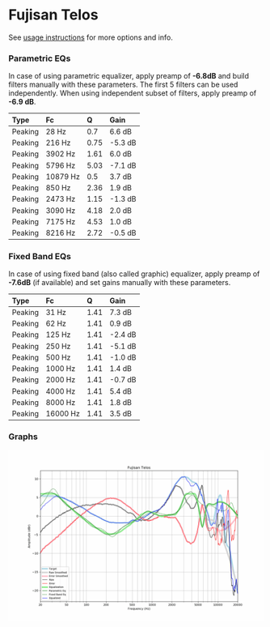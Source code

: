 # Fujisan Telos
See [usage instructions](https://github.com/jaakkopasanen/AutoEq#usage) for more options and info.

### Parametric EQs
In case of using parametric equalizer, apply preamp of **-6.8dB** and build filters manually
with these parameters. The first 5 filters can be used independently.
When using independent subset of filters, apply preamp of **-6.9 dB**.

| Type    | Fc       |    Q | Gain    |
|:--------|:---------|:-----|:--------|
| Peaking | 28 Hz    | 0.7  | 6.6 dB  |
| Peaking | 216 Hz   | 0.75 | -5.3 dB |
| Peaking | 3902 Hz  | 1.61 | 6.0 dB  |
| Peaking | 5796 Hz  | 5.03 | -7.1 dB |
| Peaking | 10879 Hz | 0.5  | 3.7 dB  |
| Peaking | 850 Hz   | 2.36 | 1.9 dB  |
| Peaking | 2473 Hz  | 1.15 | -1.3 dB |
| Peaking | 3090 Hz  | 4.18 | 2.0 dB  |
| Peaking | 7175 Hz  | 4.53 | 1.0 dB  |
| Peaking | 8216 Hz  | 2.72 | -0.5 dB |

### Fixed Band EQs
In case of using fixed band (also called graphic) equalizer, apply preamp of **-7.6dB**
(if available) and set gains manually with these parameters.

| Type    | Fc       |    Q | Gain    |
|:--------|:---------|:-----|:--------|
| Peaking | 31 Hz    | 1.41 | 7.3 dB  |
| Peaking | 62 Hz    | 1.41 | 0.9 dB  |
| Peaking | 125 Hz   | 1.41 | -2.4 dB |
| Peaking | 250 Hz   | 1.41 | -5.1 dB |
| Peaking | 500 Hz   | 1.41 | -1.0 dB |
| Peaking | 1000 Hz  | 1.41 | 1.4 dB  |
| Peaking | 2000 Hz  | 1.41 | -0.7 dB |
| Peaking | 4000 Hz  | 1.41 | 5.4 dB  |
| Peaking | 8000 Hz  | 1.41 | 1.8 dB  |
| Peaking | 16000 Hz | 1.41 | 3.5 dB  |

### Graphs
![](./Fujisan%20Telos.png)